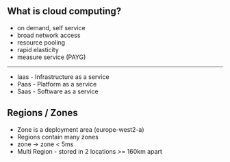 ## What is cloud computing?
- on demand, self service
- broad network access
- resource pooling
- rapid elasticity
- measure service (PAYG)
----------
- Iaas - Infrastructure as a service
- Paas - Platform as a service
- Saas - Software as a service

## Regions / Zones
- Zone is a deployment area (europe-west2-a)
- Regions contain many zones
- zone -> zone < 5ms
- Multi Region - stored in 2 locations >= 160km apart


<!--stackedit_data:
eyJoaXN0b3J5IjpbLTE1OTgxNzg2MTAsMTM1NzgxMTA5LC0xNj
k2NDE5NzhdfQ==
-->